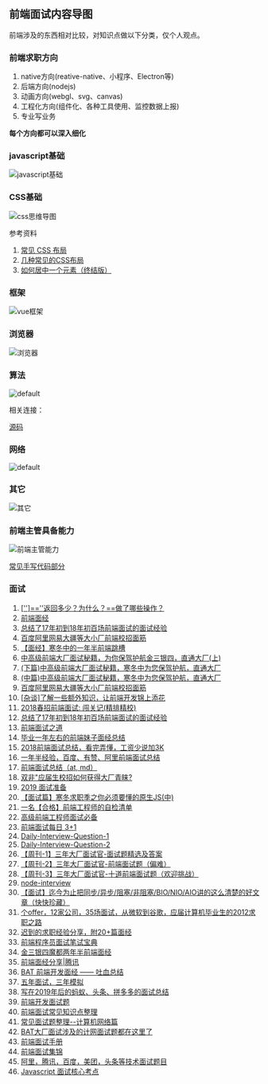 ## 前端面试内容导图

前端涉及的东西相对比较，对知识点做以下分类，仅个人观点。

### 前端求职方向

1. native方向(reative-native、小程序、Electron等)
1. 后端方向(nodejs)
1. 动画方向(webgl、svg、canvas)
1. 工程化方向(组件化、各种工具使用、监控数据上报)
1. 专业写业务

**每个方向都可以深入细化**

### javascript基础
![javascript基础](https://user-images.githubusercontent.com/6395813/54739938-bdcddf00-4bf4-11e9-893a-c09183836e9c.jpg)

### CSS基础
![css思维导图](https://user-images.githubusercontent.com/6395813/54738235-56ad2c00-4bee-11e9-84c7-618994c17fe5.jpg)

参考资料

1. [常见 CSS 布局](https://github.com/ftTony/blog/issues/3)
1. [几种常见的CSS布局](https://github.com/ljianshu/Blog/issues/40)
1. [如何居中一个元素（终结版）](https://mp.weixin.qq.com/s/UxY7VWqMMOjvgE6L_dlixA)

### 框架
![vue框架](https://user-images.githubusercontent.com/6395813/56088180-1750c300-5eae-11e9-9563-f960f167ebe8.jpg)

### 浏览器
![浏览器](https://user-images.githubusercontent.com/6395813/54195735-6d6ec700-44fa-11e9-9205-9e544d689313.jpg)

### 算法
![default](https://user-images.githubusercontent.com/6395813/52900451-d97a4a00-3230-11e9-999a-b2aaadef6e65.jpg)

相关连接：

[源码](https://github.com/ftTony/notes/tree/master/javascript/algorithm)

### 网络
![default](https://user-images.githubusercontent.com/6395813/52900453-d97a4a00-3230-11e9-9ae3-8484a3a86dd5.jpg)

### 其它
![其它](https://user-images.githubusercontent.com/6395813/54739911-a2fb6a80-4bf4-11e9-894e-7e4451fabde6.jpg)

### 前端主管具备能力
![前端主管能力](https://user-images.githubusercontent.com/6395813/54873751-5e501900-4e18-11e9-8a0f-f91b46791c20.jpg)

[常见手写代码部分](https://github.com/ftTony/notes/tree/master/%20InterviewQuestion)

### 面试

1. [['']==''返回多少？为什么？==做了哪些操作？](https://github.com/ftTony/blog/issues/3)
1. [前端面经](https://yuchengkai.cn/docs/zh/frontend/)
1. [总结了17年初到18年初百场前端面试的面试经验](https://juejin.im/post/5b44a485e51d4519945fb6b7)
1. [百度阿里网易大疆等大小厂前端校招面筋](https://juejin.im/post/5bb470295188255c5e66f88f)
1. [【面经】寒冬中的一年半前端跳槽](https://juejin.im/post/5c356f68f265da61483bca61)
1. [中高级前端大厂面试秘籍，为你保驾护航金三银四，直通大厂(上)](https://juejin.im/post/5c64d15d6fb9a049d37f9c20?utm_source=gold_browser_extension#heading-21)
1. [(下篇)中高级前端大厂面试秘籍，寒冬中为您保驾护航，直通大厂](https://juejin.im/post/5cc26dfef265da037b611738?utm_source=gold_browser_extension)
1. [(中篇)中高级前端大厂面试秘籍，寒冬中为您保驾护航，直通大厂](https://juejin.im/post/5c92f499f265da612647b754)
1. [百度阿里网易大疆等大小厂前端校招面筋](https://juejin.im/post/5bb470295188255c5e66f88f)
1. [[杂谈]了解一些额外知识，让前端开发锦上添花](https://juejin.im/post/5b2f4790e51d45589e7bd63d)
1. [2018春招前端面试: 闯关记(精排精校)](https://juejin.im/post/5a998991f265da237f1dbdf9)
1. [总结了17年初到18年初百场前端面试的面试经验](https://juejin.im/post/5b44a485e51d4519945fb6b7)
1. [前端面试之道](https://juejin.im/book/5bdc715fe51d454e755f75ef/section/5be04a8e6fb9a04a072fd2cd)
1. [毕业一年左右的前端妹子面经总结](https://juejin.im/post/5af99678f265da0b8e7f881e)
1. [2018前端面试总结，看完弄懂，工资少说加3K](https://juejin.im/post/5b94d8965188255c5a0cdc02)
1. [一年半经验，百度、有赞、阿里前端面试总结](https://juejin.im/post/5befeb5051882511a8527dbe)
1. [前端面试总结（at, md）](https://juejin.im/post/5a3134bf6fb9a0452405d507)
1. [双非"应届生校招如何获得大厂青睐?](https://juejin.im/post/5acb2a7c6fb9a028db58fe99)
1. [2019 面试准备](https://juejin.im/post/5c8e4cd3f265da67c87454a0?utm_source=gold_browser_extension#heading-28)
1. [【面试篇】寒冬求职季之你必须要懂的原生JS(中)](https://juejin.im/post/5cbd1e33e51d45789161d053)
1. [一名【合格】前端工程师的自检清单](https://juejin.im/post/5cc1da82f265da036023b628?utm_source=gold_browser_extension)
1. [高级前端工程师面试必备](https://juejin.im/post/5cd0bdfc6fb9a031f10ca08c?utm_source=gold_browser_extension)
1. [前端面试每日 3+1](https://github.com/haizlin/fe-interview)
1. [Daily-Interview-Question-1](https://github.com/Advanced-Frontend/Daily-Interview-Question)
1. [Daily-Interview-Question-2](https://github.com/kujian/daily-interview-question)
1. [【周刊-1】三年大厂面试官-面试题精选及答案](https://juejin.im/post/5ca9de22e51d452b5372ed90)
1. [【周刊-2】三年大厂面试官-前端面试题（偏难）](https://juejin.im/post/5cb0315f518825215e61ec14)
1. [【周刊-3】三年大厂面试官-十道前端面试题（欢迎挑战）](https://juejin.im/post/5cd82463518825692330d440)
1. [node-interview](https://github.com/ElemeFE/node-interview/tree/master/sections/zh-cn)
1. [【面试】迄今为止把同步/异步/阻塞/非阻塞/BIO/NIO/AIO讲的这么清楚的好文章（快快珍藏）](https://www.cnblogs.com/lixinjie/p/a-post-about-io-clearly.html)
1. [个offer，12家公司，35场面试，从微软到谷歌，应届计算机毕业生的2012求职之路](https://www.cnblogs.com/figure9/archive/2013/01/09/2853649.html)
1. [迟到的求职经验分享，附20+篇面经](https://www.cnblogs.com/wenbochang/p/10317715.html)
1. [前端程序员面试笔试宝典](https://www.cnblogs.com/strick/p/9789330.html)
1. [金三银四魔都两年半前端面经](https://juejin.im/post/5cb87f9df265da03555c78ec)
1. [前端面经分享|腾讯](https://juejin.im/post/5ce9f666e51d45777621baf7)
1. [BAT 前端开发面经 —— 吐血总结](https://www.cnblogs.com/chaoran/p/8891892.html)
1. [五年面试，三年模拟](https://juejin.im/post/5ca0425e51882567ce181037)
1. [写在2019年后的蚂蚁、头条、拼多多的面试总结](https://github.com/rhwayfun/interview/blob/master/README.md)
1. [前端开发面试题](https://github.com/woai3c/Front-end-basic-knowledge)
1. [前端面试常见知识点整理](https://github.com/fairyly/Interviewproject)
1. [常见面试题整理--计算机网络篇](https://zhuanlan.zhihu.com/p/24001696)
1. [BAT大厂面试涉及的计网面试题都在这里了](https://juejin.im/post/5cfa71415188253f9e24ec36)
1. [前端面试手册](https://github.com/yangshun/front-end-interview-handbook/blob/master/Translations/Chinese/README.md)
1. [前端面试集锦](https://github.com/paddingme/Front-end-Web-Development-Interview-Question)
1. [阿里，腾讯，百度，美团，头条等技术面试题目](https://github.com/0voice/interview_internal_reference)
1. [Javascript 面试核心考点](https://mp.weixin.qq.com/s/Bk07WB9hBagL590RRjC4FA)
